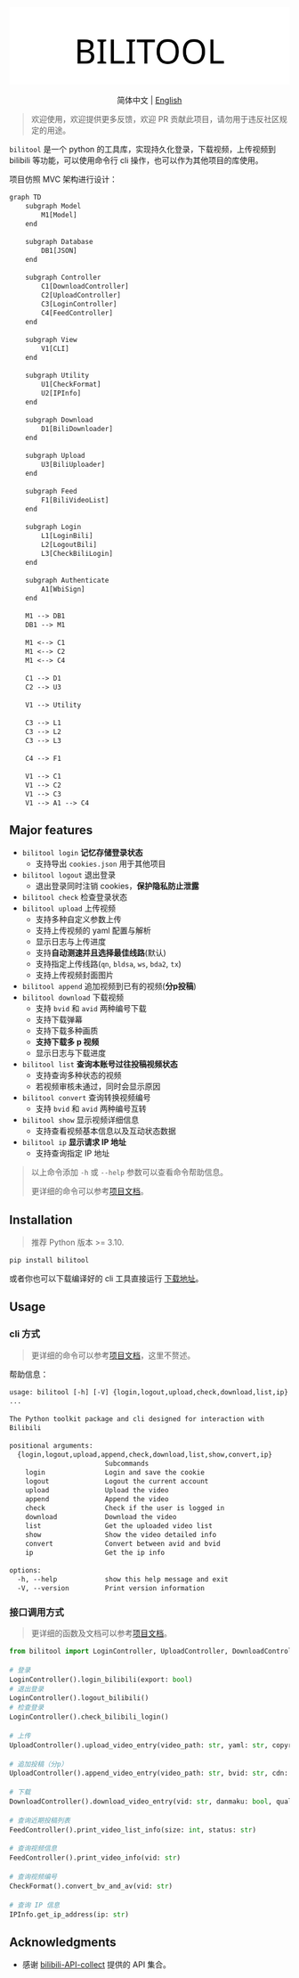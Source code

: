 <div align="center">
  <picture>
    <source media="(prefers-color-scheme: dark)" srcset="assets/headerDark.svg" />
    <img src="assets/headerLight.svg" alt="bilitool" />
  </picture>
  <p> </p>

简体中文 | [English](./README-en.md)

</div>

> 欢迎使用，欢迎提供更多反馈，欢迎 PR 贡献此项目，请勿用于违反社区规定的用途。

`bilitool` 是一个 python 的工具库，实现持久化登录，下载视频，上传视频到 bilibili 等功能，可以使用命令行 cli 操作，也可以作为其他项目的库使用。

项目仿照 MVC 架构进行设计：

```mermaid
graph TD
    subgraph Model
        M1[Model]
    end

    subgraph Database
        DB1[JSON]
    end

    subgraph Controller
        C1[DownloadController]
        C2[UploadController]
        C3[LoginController]
        C4[FeedController]
    end

    subgraph View
        V1[CLI]
    end

    subgraph Utility
        U1[CheckFormat]
        U2[IPInfo]
    end

    subgraph Download
        D1[BiliDownloader]
    end

    subgraph Upload
        U3[BiliUploader]
    end

    subgraph Feed
        F1[BiliVideoList]
    end

    subgraph Login
        L1[LoginBili]
        L2[LogoutBili]
        L3[CheckBiliLogin]
    end

    subgraph Authenticate
        A1[WbiSign]
    end

    M1 --> DB1
    DB1 --> M1

    M1 <--> C1
    M1 <--> C2
    M1 <--> C4

    C1 --> D1
    C2 --> U3

    V1 --> Utility

    C3 --> L1
    C3 --> L2
    C3 --> L3

    C4 --> F1

    V1 --> C1
    V1 --> C2
    V1 --> C3
    V1 --> A1 --> C4

```

## Major features

- `bilitool login` **记忆存储登录状态**
  - 支持导出 `cookies.json` 用于其他项目
- `bilitool logout` 退出登录
  - 退出登录同时注销 cookies，**保护隐私防止泄露**
- `bilitool check` 检查登录状态
- `bilitool upload` 上传视频
  - 支持多种自定义参数上传
  - 支持上传视频的 yaml 配置与解析
  - 显示日志与上传进度
  - 支持**自动测速并且选择最佳线路**(默认)
  - 支持指定上传线路(`qn`, `bldsa`, `ws`, `bda2`, `tx`)
  - 支持上传视频封面图片
- `bilitool append` 追加视频到已有的视频(**分p投稿**)
- `bilitool download` 下载视频
  - 支持 `bvid` 和 `avid` 两种编号下载
  - 支持下载弹幕
  - 支持下载多种画质
  - **支持下载多 p 视频**
  - 显示日志与下载进度
- `bilitool list` **查询本账号过往投稿视频状态**
  - 支持查询多种状态的视频
  - 若视频审核未通过，同时会显示原因
- `bilitool convert` 查询转换视频编号
  - 支持 `bvid` 和 `avid` 两种编号互转
- `bilitool show` 显示视频详细信息
  - 支持查看视频基本信息以及互动状态数据
- `bilitool ip` **显示请求 IP 地址**
  - 支持查询指定 IP 地址

> 以上命令添加 `-h` 或 `--help` 参数可以查看命令帮助信息。
> 
> 更详细的命令可以参考[项目文档](https://bilitool.timerring.com)。

## Installation

> 推荐 Python 版本 >= 3.10.

```bash
pip install bilitool
```

或者你也可以下载编译好的 cli 工具直接运行 [下载地址](https://github.com/timerring/bilitool/releases)。

## Usage

### cli 方式

> 更详细的命令可以参考[项目文档](https://bilitool.timerring.com)，这里不赘述。

帮助信息：

```
usage: bilitool [-h] [-V] {login,logout,upload,check,download,list,ip} ...

The Python toolkit package and cli designed for interaction with Bilibili

positional arguments:
  {login,logout,upload,append,check,download,list,show,convert,ip}
                        Subcommands
    login               Login and save the cookie
    logout              Logout the current account
    upload              Upload the video
    append              Append the video
    check               Check if the user is logged in
    download            Download the video
    list                Get the uploaded video list
    show                Show the video detailed info
    convert             Convert between avid and bvid
    ip                  Get the ip info

options:
  -h, --help            show this help message and exit
  -V, --version         Print version information
```

### 接口调用方式

> 更详细的函数及文档可以参考[项目文档](https://bilitool.timerring.com)。

```python
from bilitool import LoginController, UploadController, DownloadController, FeedController, IPInfo, CheckFormat

# 登录
LoginController().login_bilibili(export: bool)
# 退出登录
LoginController().logout_bilibili()
# 检查登录
LoginController().check_bilibili_login()

# 上传
UploadController().upload_video_entry(video_path: str, yaml: str, copyright: int, tid: int, title: str, desc: str, tag: str, source: str, cover: str, dynamic: str, cdn: str)

# 追加投稿（分p）
UploadController().append_video_entry(video_path: str, bvid: str, cdn: str)

# 下载
DownloadController().download_video_entry(vid: str, danmaku: bool, quality: int, chunksize: int, multiple: bool)

# 查询近期投稿列表
FeedController().print_video_list_info(size: int, status: str)

# 查询视频信息
FeedController().print_video_info(vid: str)

# 查询视频编号
CheckFormat().convert_bv_and_av(vid: str)

# 查询 IP 信息
IPInfo.get_ip_address(ip: str)
```

## Acknowledgments

- 感谢 [bilibili-API-collect](https://github.com/SocialSisterYi/bilibili-API-collect) 提供的 API 集合。